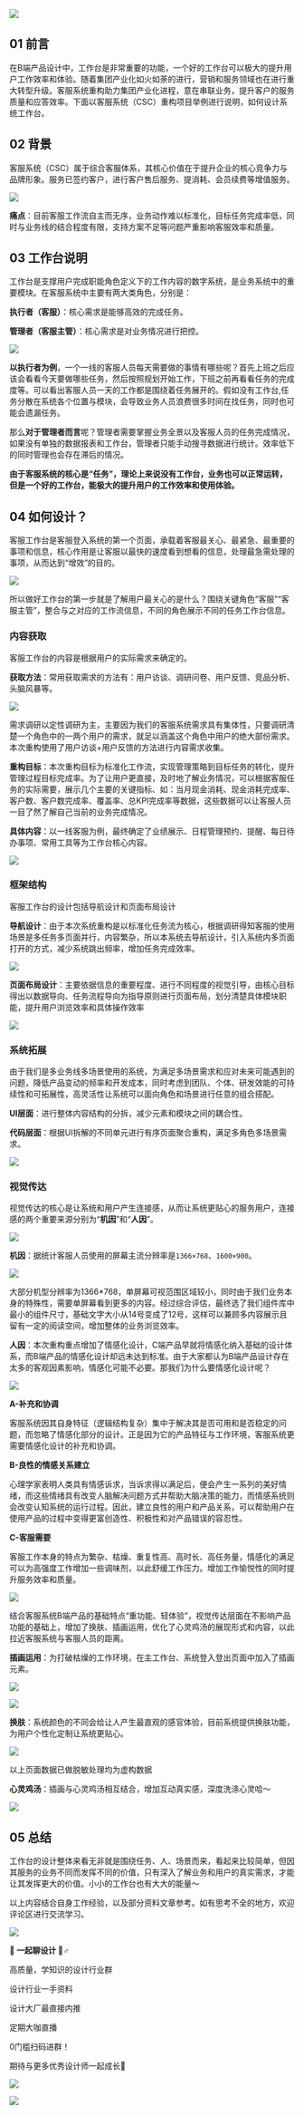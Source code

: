 ![](https://cdn.wallleap.cn/img/pic/illustrtion/202211031537300.png)

## 01 前言

在B端产品设计中，工作台是非常重要的功能，一个好的工作台可以极大的提升用户工作效率和体验。随着集团产业化如火如荼的进行，营销和服务领域也在进行重大转型升级。客服系统重构助力集团产业化进程，意在串联业务，提升客户的服务质量和应答效率。下面以客服系统（CSC）重构项目举例进行说明，如何设计系统工作台。

## 02 背景

客服系统（CSC）属于综合客服体系，其核心价值在于提升企业的核心竞争力与品牌形象。服务已签约客户，进行客户售后服务、提消耗、会员续费等增值服务。

![](https://cdn.wallleap.cn/img/pic/illustrtion/202211031537302.png)

**痛点**：目前客服工作流自主而无序，业务动作难以标准化，目标任务完成率低，同时与业务线的结合程度有限，支持方案不足等问题严重影响客服效率和质量。

## 03 工作台说明

工作台是支撑用户完成职能角色定义下的工作内容的数字系统，是业务系统中的重要模块。在客服系统中主要有两大类角色，分别是：

**执行者（客服）**：核心需求是能够高效的完成任务。

**管理者（客服主管）**：核心需求是对业务情况进行把控。

![](https://cdn.wallleap.cn/img/pic/illustrtion/202211031537303.png)

**以执行者为例**，一个一线的客服人员每天需要做的事情有哪些呢？首先上班之后应该会看看今天要做哪些任务，然后按照规划开始工作，下班之前再看看任务的完成度等。可以看出客服人员一天的工作都是围绕着任务展开的。假如没有工作台,任务分散在系统各个位置与模块，会导致业务人员浪费很多时间在找任务，同时也可能会遗漏任务。

那么**对于管理者而言**呢？管理者需要掌握业务全景以及客服人员的任务完成情况，如果没有单独的数据报表和工作台，管理者只能手动搜寻数据进行统计。效率低下的同时管理也会存在滞后的情况。

**由于客服系统的核心是“任务”，理论上来说没有工作台，业务也可以正常运转，但是一个好的工作台，能极大的提升用户的工作效率和使用体验。**

## 04 如何设计？

客服工作台是客服登入系统的第一个页面，承载着客服最关心、最紧急、最重要的事项和信息，核心作用是让客服以最快的速度看到想看的信息，处理最急需处理的事项，从而达到“增效”的目的。

![](https://cdn.wallleap.cn/img/pic/illustrtion/202211031537304.png)

所以做好工作台的第一步就是了解用户最关心的是什么？围绕关键角色“客服”“客服主管”，整合与之对应的工作流信息，不同的角色展示不同的任务工作台信息。

### 内容获取

客服工作台的内容是根据用户的实际需求来确定的。

**获取方法**：常用获取需求的方法有：用户访谈、调研问卷、用户反馈、竞品分析、头脑风暴等。

![](https://cdn.wallleap.cn/img/pic/illustrtion/202211031537305.png)

需求调研以定性调研为主，主要因为我们的客服系统需求具有集体性，只要调研清楚一个角色中的一两个用户的需求，就足以涵盖这个角色中用户的绝大部份需求。本次重构使用了用户访谈+用户反馈的方法进行内容需求收集。

**重构目标**：本次重构目标为标准化工作流，实现管理策略到目标任务的转化，提升管理过程目标完成率。为了让用户更直接，及时地了解业务情况，可以根据客服任务的实际需要，展示几个主要的关键指标、如：当月现金消耗、现金消耗完成率、客户数、客户数完成率、覆盖率、总KPI完成率等数据，这些数据可以让客服人员一目了然了解自己当前的业务完成情况。

**具体内容**：以一线客服为例，最终确定了业绩展示、日程管理预约、提醒、每日待办事项、常用工具等为工作台核心内容。

![](https://cdn.wallleap.cn/img/pic/illustrtion/202211031537306.png)

### 框架结构

客服工作台的设计包括导航设计和页面布局设计

**导航设计**：由于本次系统重构是以标准化任务流为核心，根据调研得知客服的使用场景是多任务多页面并行，内容繁杂，所以本系统去导航设计，引入系统内多页面打开的方式，减少系统跳出频率，增加任务完成效率。  

![](https://cdn.wallleap.cn/img/pic/illustrtion/202211031537307.png)

**页面布局设计**：主要依据信息的重要程度、进行不同程度的视觉引导，由核心目标得出以数据导向、任务流程导向为指导原则进行页面布局，划分清楚具体模块职能，提升用户浏览效率和具体操作效率

![](https://cdn.wallleap.cn/img/pic/illustrtion/202211031537308.png)

### 系统拓展

由于我们是多业务线多场景使用的系统，为满足多场景需求和应对未来可能遇到的问题，降低产品变动的频率和开发成本，同时考虑到团队、个体、研发效能的可持续性和可拓展性，高灵活性让系统可以面向角色和场景进行任意的组合搭配。

**UI层面**：进行整体内容结构的分拆，减少元素和模块之间的耦合性。  

**代码层面**：根据UI拆解的不同单元进行有序页面聚合重构，满足多角色多场景需求。  

![](https://cdn.wallleap.cn/img/pic/illustrtion/202211031537309.png)

### 视觉传达

视觉传达的核心是让系统和用户产生连接感，从而让系统更贴心的服务用户，连接感的两个重要来源分别为“**机因**”和“**人因**”。

![](https://cdn.wallleap.cn/img/pic/illustrtion/202211031537310.png)

**机因**：据统计客服人员使用的屏幕主流分辨率是`1366×768`、`1600×900`。

![](https://cdn.wallleap.cn/img/pic/illustrtion/202211031537311.png)

大部分机型分辨率为1366\*768，单屏幕可视范围区域较小，同时由于我们业务本身的特殊性，需要单屏幕看到更多的内容。经过综合评估，最终选了我们组件库中最小的组件尺寸，基础文字大小从14号变成了12号，这样可以兼顾多内容展示且留有一定的阅读空间，增加整体的业务浏览效率。

**人因**：本次重构重点增加了情感化设计，C端产品早就将情感化纳入基础的设计体系，而B端产品的情感化设计却远未达到标准。由于大家都认为B端产品设计存在太多的客观因素影响，情感化可能不必要。那我们为什么要情感化设计呢？

![](https://cdn.wallleap.cn/img/pic/illustrtion/202211031537312.png)

**A-补充和协调**

客服系统因其自身特征（逻辑结构复杂）集中于解决其是否可用和是否稳定的问题，而忽略了情感化部分的设计。正是因为它的产品特征与工作环境，客服系统更需要情感化设计的补充和协调。

**B-良性的情感关系建立**

心理学家表明人类具有情感诉求，当诉求得以满足后，便会产生一系列的美好情绪，而这些情绪具有改变人脑解决问题方式并帮助大脑决策的能力，而情感系统则会改变认知系统的运行过程。因此，建立良性的用户和产品关系，可以帮助用户在使用产品的过程中变得更富创造性、积极性和对产品错误的容忍性。

**C-客服需要**

客服工作本身的特点为繁杂、枯燥、重复性高、高时长、高任务量，情感化的满足可以为高强度工作增加一些调味剂，以此舒缓工作压力。增加工作愉悦性的同时提升服务效率和质量。

![](https://cdn.wallleap.cn/img/pic/illustrtion/202211031537313.png)

结合客服系统B端产品的基础特点“重功能、轻体验”，视觉传达层面在不影响产品功能的基础上，增加了换肤、插画运用，优化了心灵鸡汤的展现形式和内容，以此拉近客服系统与客服人员的距离。  

**插画运用**：为打破枯燥的工作环境，在主工作台、系统登入登出页面中加入了插画元素。  

![](https://cdn.wallleap.cn/img/pic/illustrtion/202211031537314.png)

![](https://cdn.wallleap.cn/img/pic/illustrtion/202211031537315.png)

**换肤**：系统颜色的不同会给让人产生最直观的感官体验，目前系统提供换肤功能，为用户个性化定制让系统更贴心。

![](https://cdn.wallleap.cn/img/pic/illustrtion/202211031537316.gif)

以上页面数据已做脱敏处理均为虚构数据

**心灵鸡汤**：插画与心灵鸡汤相互结合，增加互动真实感，深度洗涤心灵哈～

![](https://cdn.wallleap.cn/img/pic/illustrtion/202211031537317.png)

## 05 总结

工作台的设计整体来看无非就是围绕任务、人、场景而来，看起来比较简单，但因其服务的业务不同而发挥不同的价值，只有深入了解业务和用户的真实需求，才能让其发挥更大的价值。小小的工作台也有大大的能量～

  
以上内容结合自身工作经验，以及部分资料文章参考。如有思考不全的地方，欢迎评论区进行交流学习。  

![](https://cdn.wallleap.cn/img/pic/illustrtion/202211031537318.png)

**🙋 一起聊设计 🙋♂️** 

高质量，学知识的设计行业群  

设计行业一手资料

设计大厂最直接内推  

定期大咖直播

0门槛扫码进群！

期待与更多优秀设计师一起成长🤩

![](https://cdn.wallleap.cn/img/pic/illustrtion/202211031537319.png)

![](https://cdn.wallleap.cn/img/pic/illustrtion/202211031537320.png)